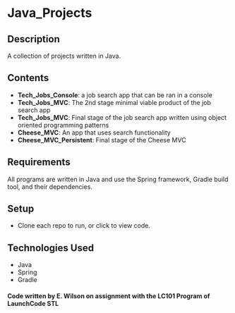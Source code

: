 # Java_Projects

## Description
A collection of projects written in Java.

## Contents
* **Tech_Jobs_Console**: a job search app that can be ran in a console
* **Tech_Jobs_MVC**: The 2nd stage minimal viable product of the job search app
* **Tech_Jobs_MVC**: Final stage of the job search app written using object oriented programming patterns
* **Cheese_MVC**: An app that uses search functionality
* **Cheese_MVC_Persistent**: Final stage of the Cheese MVC

## Requirements
All programs are written in Java and use the Spring framework, Gradle build tool, and their dependencies. 

## Setup
* Clone each repo to run, or click to view code.

## Technologies Used
* Java
* Spring
* Gradle

#### Code written by E. Wilson on assignment with the LC101 Program of LaunchCode STL
